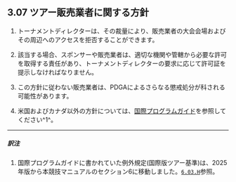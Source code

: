 ## 3.07 ツアー販売業者に関する方針

1. トーナメントディレクターは、その裁量により、販売業者の大会会場およびその周辺へのアクセスを拒否することができます。

1. 該当する場合、スポンサーや販売業者は、適切な機関や管轄から必要な許可を取得する責任があり、トーナメントディレクターの要求に応じて許可証を提示しなければなりません。

1. この方針に従わない販売業者は、PDGAによるさらなる懲戒処分が科される可能性があります。

1. 米国およびカナダ以外の方針については、[国際プログラムガイド](dgj/programguid)を参照してください^1^。

___
##### 訳注

1. 国際プログラムガイドに書かれていた例外規定(国際版ツアー基準)は、2025年版から本競技マニュアルのセクション6に移動しました。[`6.03.H`]()参照。
